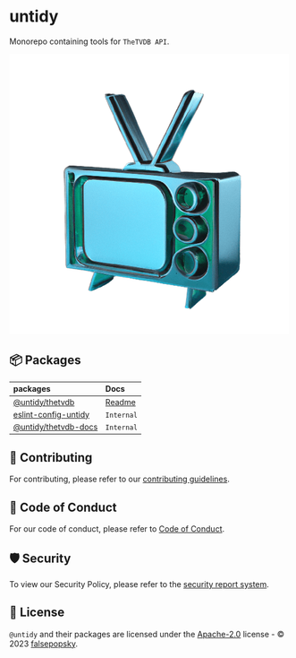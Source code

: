 # untidy

Monorepo containing tools for `TheTVDB API`.

![the untidy thetvdb logo](./packages/web/src/assets/favicon.png)

## :package: Packages

| packages                                                 | Docs                               |
| :------------------------------------------------------- | :--------------------------------- |
| [@untidy/thetvdb](./packages/api/)                       | [Readme](./packages/api/README.md) |
| [eslint-config-untidy](./packages/eslint-config-untidy/) | `Internal`                         |
| [@untidy/thetvdb-docs](./packages/web/)                  | `Internal`                         |

## :rocket: Contributing

For contributing, please refer to our [contributing guidelines](.github/CONTRIBUTING.md).

## :book: Code of Conduct

For our code of conduct, please refer to [Code of Conduct](.github/CODE_OF_CONDUCT.md).

## :shield: Security

To view our Security Policy, please refer to the [security report system](.github/SECURITY.md).

## :scroll: License

`@untidy` and their packages are licensed under the [Apache-2.0](LICENSE) license - © 2023
[falsepopsky](https://github.com/falsepopsky).

